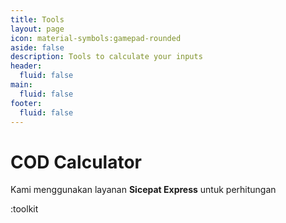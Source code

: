 ```yaml
---
title: Tools
layout: page
icon: material-symbols:gamepad-rounded
aside: false
description: Tools to calculate your inputs
header: 
  fluid: false
main:
  fluid: false
footer:
  fluid: false
---
```


# COD Calculator

Kami menggunakan layanan <b>Sicepat Express</b> untuk perhitungan

:toolkit
